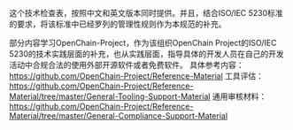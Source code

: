 这个技术检查表，按照中文和英文版本同时提供。并且，结合ISO/IEC 5230标准的要求，将该标准中已经罗列的管理性规则作为本规范的补充。

部分内容学习OpenChain-Project，作为该组织OpenChain Project的ISO/IEC 5230的技术实践层面的补充，也从实践层面，指导具体的开发人员在自己的开发活动中合规合法的使用外部开源软件或者免费软件。
具体参考内容：
https://github.com/OpenChain-Project/Reference-Material
工具评估：
  https://github.com/OpenChain-Project/Reference-Material/tree/master/General-Tooling-Support-Material
通用审核材料：
  https://github.com/OpenChain-Project/Reference-Material/tree/master/General-Compliance-Support-Material

